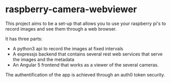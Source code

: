 # raspberry-camera-webviewer

This project aims to be a set-up that allows you to use your raspberry pi's to record images and see them through a web browser.

It has three parts:
- A python3 api to record the images at fixed intervals
- A expressjs backend that contains several rest web services that serve the images and the metadata
- An Angular 5 frontend that works as a viewer of the several cameras.

The authentification of the app is achieved through an auth0 token security.
